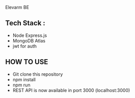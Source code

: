 Elevarm BE

## Tech Stack :
- Node Express.js
- MongoDB Atlas
- jwt for auth 

## HOW TO USE
- Git clone this repository
- npm install
- npm run
- REST API is now available in port 3000 (localhost:3000)

